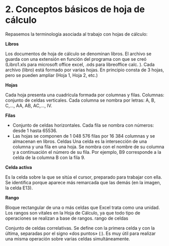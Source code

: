 # 2. Conceptos básicos de hoja de cálculo

Repasemos la terminología asociada al trabajo con hojas de cálculo:

**Libros**

Los documentos de hoja de cálculo se denominan libros. El archivo se guarda con una extensión en función del programa con que se creó (Libro1.xls para microsoft office excel, .ods para libreoffice calc. ).
Cada archivo (libro) está formado por varias hojas. En principio consta de 3 hojas, pero se pueden ampliar (Hoja 1, Hoja 2, etc.)

**Hojas**

Cada hoja presenta una cuadrícula formada por columnas y filas.
Columnas: conjunto de celdas verticales. Cada columna se nombra por letras: A, B, C,..., AA, AB, AC,..., IV.

**Filas**

- Conjunto de celdas horizontales. Cada fila se nombra con números: desde 1 hasta 65536.
- Las hojas se componen de 1 048 576 filas por 16 384 columnas y se almacenan en libros.
Celdas
Una celda es la intersección de una columna y una fila en una hoja. Se nombra con el nombre de su columna y a continuación el número de su fila. Por ejemplo, B9 corresponde a la celda de la columna B con la fila 9.

**Celda activa**

Es la celda sobre la que se sitúa el cursor, preparado para trabajar con ella. Se identifica porque aparece más remarcada que las demás (en la imagen, la celda E13).

**Rango**

Bloque rectangular de una o más celdas que Excel trata como una unidad. Los rangos son vitales en la Hoja de Cálculo, ya que todo tipo de operaciones se realizan a base de rangos.
rango de celdas

Conjunto de celdas correlativas. Se define con la primera celda y con la última, separadas  por  el  signo  «dos  puntos» (:).  Es  muy  útil  para  realizar una misma operación sobre varias celdas simultáneamente.